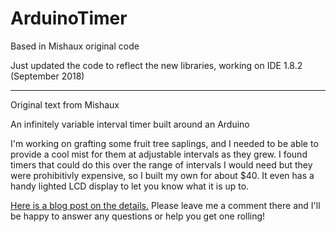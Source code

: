 # ArduinoTimer
Based in Mishaux original code

Just updated the code to reflect the new libraries, working on IDE 1.8.2 (September 2018)

------------------------
Original text from Mishaux

An infinitely variable interval timer built around an Arduino

I'm working on grafting some fruit tree saplings, and I needed to be able to provide a cool mist for them at adjustable intervals as they grew. I found timers that could do this over the range of intervals I would need but they were prohibitivly expensive, so I built my own for about $40. It even has a handy lighted LCD display to let you know what it is up to.

<a href='http://industriumvita.com/arduino-infinitely-variable-interval-timer/'>Here is a blog post on the details.</a> Please leave me a comment there and I'll be happy to answer any questions or help you get one rolling!

